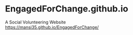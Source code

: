 # EngagedForChange.github.io
A Social Volunteering Website
https://mansi35.github.io/EngagedForChange/
